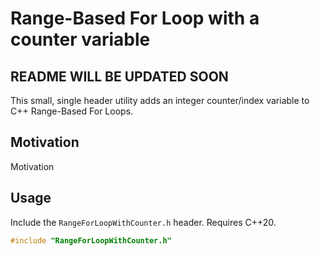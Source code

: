 # Range-Based For Loop with a counter variable

## README WILL BE UPDATED SOON

This small, single header utility adds an integer counter/index variable to C++ Range-Based For Loops.

## Motivation
Motivation

## Usage
Include the `RangeForLoopWithCounter.h` header. Requires C++20.

```cpp
#include "RangeForLoopWithCounter.h"
```
